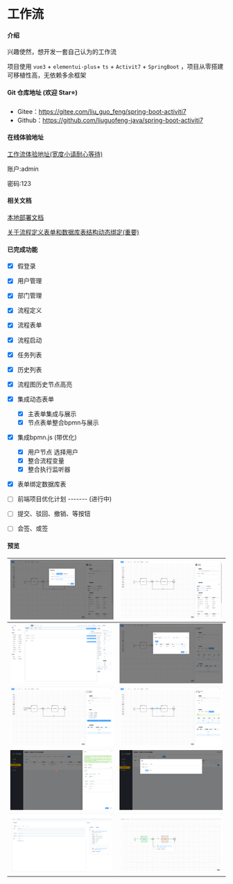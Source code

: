 # 工作流

#### 介绍

兴趣使然，想开发一套自己认为的工作流

项目使用 `vue3` + `elementui-plus`+ `ts` + `Activit7` + `SpringBoot` ，项目从零搭建 可移植性高，无依赖多余框架

#### Git 仓库地址 (欢迎 Star⭐)

- Gitee：https://gitee.com/liu_guo_feng/spring-boot-activiti7
- Github：https://github.com/liuguofeng-java/spring-boot-activiti7

#### 在线体验地址

[工作流体验地址(宽度小请耐心等待)](http://119.3.177.255/)

账户:admin

密码:123

#### 相关文档

[本地部署文档](./document/deploy.md)

[关于流程定义表单和数据库表结构动态绑定(重要)](./document/bpmnDataTable.md)

#### 已完成功能

- [x] 假登录

- [x] 用户管理

- [x] 部门管理

- [x] 流程定义

- [x] 流程表单

- [x] 流程启动

- [x] 任务列表

- [x] 历史列表

- [x] 流程图历史节点高亮

- [x] 集成动态表单
  - [x] 主表单集成与展示
  - [x] 节点表单整合bpmn与展示
  
- [x] 集成bpmn.js (带优化)
  - [x] 用户节点 选择用户
  - [x] 整合流程变量
  - [x] 整合执行监听器
  
- [x] 表单绑定数据库表
  
- [ ] 前端项目优化计划 ------- (进行中)
  
- [ ] 提交、驳回、撤销、等按钮

- [ ] 会签、或签


####  预览

| ![](images/dataTableSetting.png) | ![](images/bindTable.png)         |
| -------------------------------- | --------------------------------- |
| ![](images/form.png)             | ![](images/executionListener.png) |
| ![](images/mainForm.png)         | ![](images/condition.png)         |
| ![](images/start.png)            | ![](images/approve.png)           |
| ![](images/log.png)              | ![](images/flow.png)              |


























